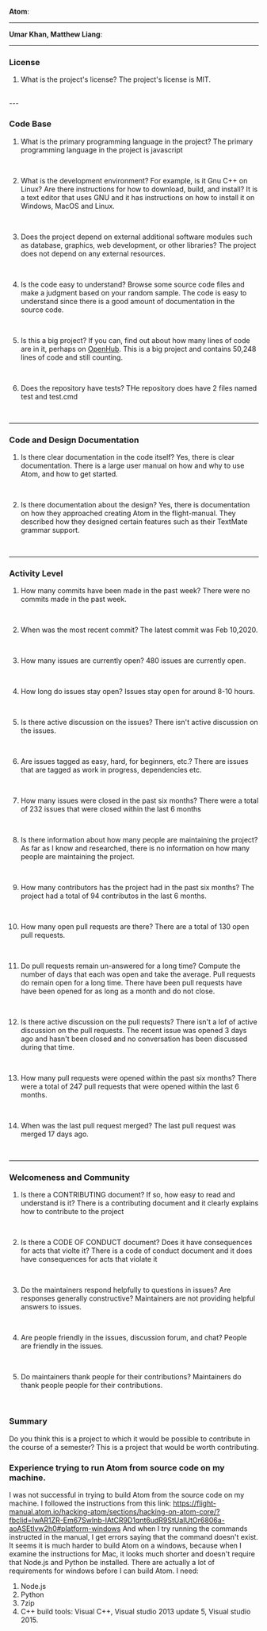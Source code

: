 **Atom**:
 
 
---
 
**Umar Khan, Matthew Liang**:
 
 
---
 
 
### License
 
1. What is the project's license?
The project's license is MIT.
<br>
---
 
### Code Base
 
 
1. What is the primary programming language in the project?
The primary programming language in the project is javascript
<br>
 
2. What is the development environment? For example, is it Gnu C++ on Linux?
Are there instructions for how to download, build, and install?
It is a text editor that uses GNU and it has instructions on how to install it on Windows, MacOS and Linux.
<br>
 
3. Does the project depend on external additional software modules such as
database,  graphics, web development, or other libraries?
The project does not depend on any external resources.
<br>
 
4. Is the code easy to understand? Browse some source code files and make
a judgment based on your random sample.
The code is easy to understand since there is a good amount of documentation in the source code.
<br>
 
5. Is this a big project? If you can, find out about how many lines of code
are in it, perhaps on [OpenHub](https://www.openhub.net/).
This is a big project and contains 50,248 lines of code and still counting.
<br>
 
 
6. Does the repository have tests?
THe repository does have 2 files named test and test.cmd
<br>
 
 
---
 
### Code and Design Documentation
1. Is there clear documentation in the code itself?
Yes, there is clear documentation. There is a large user manual on how and why to use Atom, and how to get started.
<br>
 
 
2. Is there documentation about the design?
Yes, there is documentation on how they approached creating Atom in the flight-manual. They described how they designed certain features such as their TextMate grammar support.
<br>
 
 
---
 
 
### Activity Level
 
 
1. How many commits have been made in the past week?
There were no commits made in the past week.
<br>
 
2. When was the most recent commit?
The latest commit was Feb 10,2020.
<br>
 
3. How many issues are currently open?
480 issues are currently open.
<br>
 
4. How long do issues stay open?
Issues stay open for around 8-10 hours.
<br>
 
5. Is there active discussion on the issues?
There isn't active discussion on the issues.
 
<br>
 
6. Are issues tagged as easy, hard, for beginners, etc.?
There are issues that are tagged as work in progress, dependencies etc.
<br>
 
7. How many issues were closed in the past six months?
There were a total of 232 issues that were closed within the last 6 months
<br>
 
 
8. Is there information about how many people are maintaining the project?
As far as I know and researched, there is no information on how many people are maintaining the project.
<br>
 
9. How many contributors has the project had in the past six months?
The project had a total of 94 contributos in the last 6 months.
<br>
 
 
10. How many open pull requests are there?
There are a total of 130 open pull requests.
<br>
 
11. Do pull requests remain un-answered for a long time?
Compute the number of days that each was open and take the average.
Pull requests do remain open for a long time. There have been pull requests have have been opened for as long as a month and do not close.
<br>
 
12. Is there active discussion on the pull requests?
There isn't a lof of active discussion on the pull requests. The recent issue was opened 3 days ago and hasn't been closed and no conversation has been discussed during that time.
<br>
 
13. How many pull requests were opened within the past six months?
There were a total of 247 pull requests that were opened within the last 6 months.
<br>
 
 
14. When was the last  pull request  merged?
The last pull request was merged 17 days ago.
<br>
 
---
### Welcomeness and Community
 
1. Is there a CONTRIBUTING document? If so, how easy to read and understand is it?
There is a contributing document and it clearly explains how to contribute to the project
<br>
 
2. Is there a CODE OF CONDUCT document? Does it have consequences for acts that
violte it?
There is a code of conduct document and it does have consequences for acts that violate it
<br>
 
3. Do the maintainers respond helpfully to questions in issues?
Are responses generally constructive?
Maintainers are not providing helpful answers to issues.
<br>
 
4. Are people friendly in the issues, discussion forum, and chat?
People are friendly in the issues.
<br>
 
5. Do maintainers thank people for their contributions?
Maintainers do thank people people for their contributions.
<br>
 
### Summary
Do you think  this is a project to which it would be possible to contribute in the course of a semester?
This is a project that would be worth contributing.
 
### Experience trying to run Atom from source code on my machine.
I was not successful in trying to build Atom from the source code on my machine. 
I followed the instructions from this link: https://flight-manual.atom.io/hacking-atom/sections/hacking-on-atom-core/?fbclid=IwAR1ZR-Em67SwInb-lAtCR9D1qnt6udR9StUaIUtOr6806a-aoASEtIvw2h0#platform-windows
And when I try running the commands instructed in the manual, I get errors saying that the command doesn't exist. 
It seems it is much harder to build Atom on a windows, because when I examine the instructions for Mac, it looks much shorter and doesn't require that Node.js and Python be installed.
There are actually a lot of requirements for windows before I can build Atom.
I need:
1. Node.js
2. Python
3. 7zip
4. C++ build tools: Visual C++, Visual studio 2013 update 5, Visual studio 2015.

